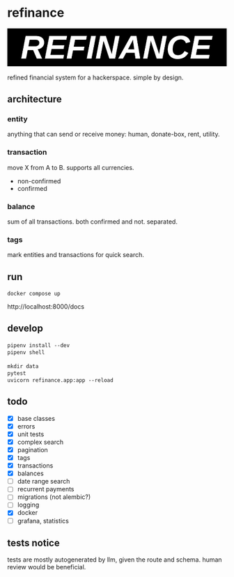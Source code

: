 # refinance
![logo](docs/refinance-logo.jpg)

refined financial system for a hackerspace. simple by design.

## architecture

### entity
anything that can send or receive money: human, donate-box, rent, utility.

### transaction
move X from A to B. supports all currencies.
- non-confirmed
- confirmed

### balance
sum of all transactions. both confirmed and not. separated.

### tags
mark entities and transactions for quick search.

## run
```console
docker compose up
```
http://localhost:8000/docs

## develop
```console
pipenv install --dev
pipenv shell

mkdir data
pytest
uvicorn refinance.app:app --reload
```

## todo
- [x] base classes
- [x] errors
- [x] unit tests
- [x] complex search
- [x] pagination
- [x] tags
- [x] transactions
- [x] balances
- [ ] date range search
- [ ] recurrent payments
- [ ] migrations (not alembic?)
- [ ] logging
- [x] docker
- [ ] grafana, statistics

## tests notice
tests are mostly autogenerated by llm, given the route and schema. human review would be beneficial. 
